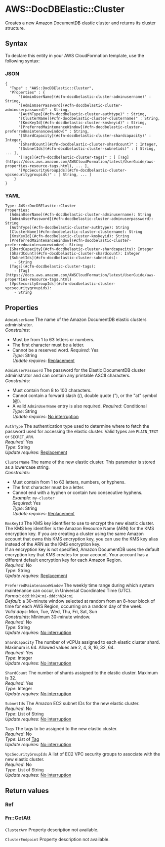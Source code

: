 # AWS::DocDBElastic::Cluster<a name="aws-resource-docdbelastic-cluster"></a>

Creates a new Amazon DocumentDB elastic cluster and returns its cluster structure\.

## Syntax<a name="aws-resource-docdbelastic-cluster-syntax"></a>

To declare this entity in your AWS CloudFormation template, use the following syntax:

### JSON<a name="aws-resource-docdbelastic-cluster-syntax.json"></a>

```
{
  "Type" : "AWS::DocDBElastic::Cluster",
  "Properties" : {
      "[AdminUserName](#cfn-docdbelastic-cluster-adminusername)" : String,
      "[AdminUserPassword](#cfn-docdbelastic-cluster-adminuserpassword)" : String,
      "[AuthType](#cfn-docdbelastic-cluster-authtype)" : String,
      "[ClusterName](#cfn-docdbelastic-cluster-clustername)" : String,
      "[KmsKeyId](#cfn-docdbelastic-cluster-kmskeyid)" : String,
      "[PreferredMaintenanceWindow](#cfn-docdbelastic-cluster-preferredmaintenancewindow)" : String,
      "[ShardCapacity](#cfn-docdbelastic-cluster-shardcapacity)" : Integer,
      "[ShardCount](#cfn-docdbelastic-cluster-shardcount)" : Integer,
      "[SubnetIds](#cfn-docdbelastic-cluster-subnetids)" : [ String, ... ],
      "[Tags](#cfn-docdbelastic-cluster-tags)" : [ [Tag](https://docs.aws.amazon.com/AWSCloudFormation/latest/UserGuide/aws-properties-resource-tags.html), ... ],
      "[VpcSecurityGroupIds](#cfn-docdbelastic-cluster-vpcsecuritygroupids)" : [ String, ... ]
    }
}
```

### YAML<a name="aws-resource-docdbelastic-cluster-syntax.yaml"></a>

```
Type: AWS::DocDBElastic::Cluster
Properties:
  [AdminUserName](#cfn-docdbelastic-cluster-adminusername): String
  [AdminUserPassword](#cfn-docdbelastic-cluster-adminuserpassword): String
  [AuthType](#cfn-docdbelastic-cluster-authtype): String
  [ClusterName](#cfn-docdbelastic-cluster-clustername): String
  [KmsKeyId](#cfn-docdbelastic-cluster-kmskeyid): String
  [PreferredMaintenanceWindow](#cfn-docdbelastic-cluster-preferredmaintenancewindow): String
  [ShardCapacity](#cfn-docdbelastic-cluster-shardcapacity): Integer
  [ShardCount](#cfn-docdbelastic-cluster-shardcount): Integer
  [SubnetIds](#cfn-docdbelastic-cluster-subnetids):
    - String
  [Tags](#cfn-docdbelastic-cluster-tags):
    - [Tag](https://docs.aws.amazon.com/AWSCloudFormation/latest/UserGuide/aws-properties-resource-tags.html)
  [VpcSecurityGroupIds](#cfn-docdbelastic-cluster-vpcsecuritygroupids):
    - String
```

## Properties<a name="aws-resource-docdbelastic-cluster-properties"></a>

`AdminUserName` <a name="cfn-docdbelastic-cluster-adminusername"></a>
The name of the Amazon DocumentDB elastic clusters administrator\.  
_Constraints_:

- Must be from 1 to 63 letters or numbers\.
- The first character must be a letter\.
- Cannot be a reserved word\.
  _Required_: Yes  
  _Type_: String  
  _Update requires_: [Replacement](https://docs.aws.amazon.com/AWSCloudFormation/latest/UserGuide/using-cfn-updating-stacks-update-behaviors.html#update-replacement)

`AdminUserPassword` <a name="cfn-docdbelastic-cluster-adminuserpassword"></a>
The password for the Elastic DocumentDB cluster administrator and can contain any printable ASCII characters\.  
_Constraints_:

- Must contain from 8 to 100 characters\.
- Cannot contain a forward slash \(/\), double quote \("\), or the "at" symbol \(@\)\.
- A valid `AdminUserName` entry is also required\.
  _Required_: Conditional  
  _Type_: String  
  _Update requires_: [No interruption](https://docs.aws.amazon.com/AWSCloudFormation/latest/UserGuide/using-cfn-updating-stacks-update-behaviors.html#update-no-interrupt)

`AuthType` <a name="cfn-docdbelastic-cluster-authtype"></a>
The authentication type used to determine where to fetch the password used for accessing the elastic cluster\. Valid types are `PLAIN_TEXT` or `SECRET_ARN`\.  
_Required_: Yes  
_Type_: String  
_Update requires_: [Replacement](https://docs.aws.amazon.com/AWSCloudFormation/latest/UserGuide/using-cfn-updating-stacks-update-behaviors.html#update-replacement)

`ClusterName` <a name="cfn-docdbelastic-cluster-clustername"></a>
The name of the new elastic cluster\. This parameter is stored as a lowercase string\.  
_Constraints_:

- Must contain from 1 to 63 letters, numbers, or hyphens\.
- The first character must be a letter\.
- Cannot end with a hyphen or contain two consecutive hyphens\.
  _Example_: `my-cluster`  
  _Required_: Yes  
  _Type_: String  
  _Update requires_: [Replacement](https://docs.aws.amazon.com/AWSCloudFormation/latest/UserGuide/using-cfn-updating-stacks-update-behaviors.html#update-replacement)

`KmsKeyId` <a name="cfn-docdbelastic-cluster-kmskeyid"></a>
The KMS key identifier to use to encrypt the new elastic cluster\.  
The KMS key identifier is the Amazon Resource Name \(ARN\) for the KMS encryption key\. If you are creating a cluster using the same Amazon account that owns this KMS encryption key, you can use the KMS key alias instead of the ARN as the KMS encryption key\.  
If an encryption key is not specified, Amazon DocumentDB uses the default encryption key that KMS creates for your account\. Your account has a different default encryption key for each Amazon Region\.  
_Required_: No  
_Type_: String  
_Update requires_: [Replacement](https://docs.aws.amazon.com/AWSCloudFormation/latest/UserGuide/using-cfn-updating-stacks-update-behaviors.html#update-replacement)

`PreferredMaintenanceWindow` <a name="cfn-docdbelastic-cluster-preferredmaintenancewindow"></a>
The weekly time range during which system maintenance can occur, in Universal Coordinated Time \(UTC\)\.  
_Format_: `ddd:hh24:mi-ddd:hh24:mi`  
_Default_: a 30\-minute window selected at random from an 8\-hour block of time for each AWS Region, occurring on a random day of the week\.  
_Valid days_: Mon, Tue, Wed, Thu, Fri, Sat, Sun  
_Constraints_: Minimum 30\-minute window\.  
_Required_: No  
_Type_: String  
_Update requires_: [No interruption](https://docs.aws.amazon.com/AWSCloudFormation/latest/UserGuide/using-cfn-updating-stacks-update-behaviors.html#update-no-interrupt)

`ShardCapacity` <a name="cfn-docdbelastic-cluster-shardcapacity"></a>
The number of vCPUs assigned to each elastic cluster shard\. Maximum is 64\. Allowed values are 2, 4, 8, 16, 32, 64\.  
_Required_: Yes  
_Type_: Integer  
_Update requires_: [No interruption](https://docs.aws.amazon.com/AWSCloudFormation/latest/UserGuide/using-cfn-updating-stacks-update-behaviors.html#update-no-interrupt)

`ShardCount` <a name="cfn-docdbelastic-cluster-shardcount"></a>
The number of shards assigned to the elastic cluster\. Maximum is 32\.  
_Required_: Yes  
_Type_: Integer  
_Update requires_: [No interruption](https://docs.aws.amazon.com/AWSCloudFormation/latest/UserGuide/using-cfn-updating-stacks-update-behaviors.html#update-no-interrupt)

`SubnetIds` <a name="cfn-docdbelastic-cluster-subnetids"></a>
The Amazon EC2 subnet IDs for the new elastic cluster\.  
_Required_: No  
_Type_: List of String  
_Update requires_: [No interruption](https://docs.aws.amazon.com/AWSCloudFormation/latest/UserGuide/using-cfn-updating-stacks-update-behaviors.html#update-no-interrupt)

`Tags` <a name="cfn-docdbelastic-cluster-tags"></a>
The tags to be assigned to the new elastic cluster\.  
_Required_: No  
_Type_: List of [Tag](https://docs.aws.amazon.com/AWSCloudFormation/latest/UserGuide/aws-properties-resource-tags.html)  
_Update requires_: [No interruption](https://docs.aws.amazon.com/AWSCloudFormation/latest/UserGuide/using-cfn-updating-stacks-update-behaviors.html#update-no-interrupt)

`VpcSecurityGroupIds` <a name="cfn-docdbelastic-cluster-vpcsecuritygroupids"></a>
A list of EC2 VPC security groups to associate with the new elastic cluster\.  
_Required_: No  
_Type_: List of String  
_Update requires_: [No interruption](https://docs.aws.amazon.com/AWSCloudFormation/latest/UserGuide/using-cfn-updating-stacks-update-behaviors.html#update-no-interrupt)

## Return values<a name="aws-resource-docdbelastic-cluster-return-values"></a>

### Ref<a name="aws-resource-docdbelastic-cluster-return-values-ref"></a>

### Fn::GetAtt<a name="aws-resource-docdbelastic-cluster-return-values-fn--getatt"></a>

#### <a name="aws-resource-docdbelastic-cluster-return-values-fn--getatt-fn--getatt"></a>

`ClusterArn` <a name="ClusterArn-fn::getatt"></a>
Property description not available\.

`ClusterEndpoint` <a name="ClusterEndpoint-fn::getatt"></a>
Property description not available\.
